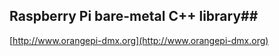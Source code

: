 ## Raspberry Pi bare-metal C++ library##

[http://www.orangepi-dmx.org](http://www.orangepi-dmx.org)

